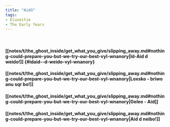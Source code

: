 ```yaml
---
title: "Aidû"
tags:
- Eluveitie
- The Early Years
---
```

&nbsp;
#### [[notes/t/the_ghost_inside/get_what_you_give/slipping_away.md#nothing-could-prepare-you-but-we-try-our-best-vyl-wnanory|Id-Aid  d weido!]] {#idaid--d-weido-vyl-wnanory}
#### [[notes/t/the_ghost_inside/get_what_you_give/slipping_away.md#nothing-could-prepare-you-but-we-try-our-best-vyl-wnanory|Loxsko - briwo anu sqr bo!]]
#### [[notes/t/the_ghost_inside/get_what_you_give/slipping_away.md#nothing-could-prepare-you-but-we-try-our-best-vyl-wnanory|Geleo - Aid]]
#### [[notes/t/the_ghost_inside/get_what_you_give/slipping_away.md#nothing-could-prepare-you-but-we-try-our-best-vyl-wnanory|Aid  d neibo!]]
